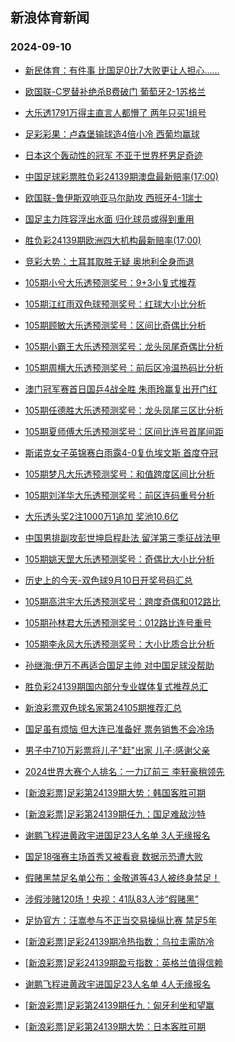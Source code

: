 ## 新浪体育新闻 
### 2024-09-10

+ [新民体育：有件事 比国足0比7大败更让人担心……](https://sports.sina.com.cn/china/2024-09-09/doc-incnpptr8768872.shtml)

+ [欧国联-C罗替补绝杀B费破门 葡萄牙2-1苏格兰](https://sports.sina.com.cn/g/pl/2024-09-09/doc-incnpims2061847.shtml)

+ [大乐透1791万得主直言人都懵了 两年只买1组号](https://sports.sina.com.cn/l/2024-09-09/doc-incnpccu2167762.shtml)

+ [足彩彩果：卢森堡输球造4倍小冷 西葡均赢球](https://sports.sina.com.cn/l/2024-09-09/doc-incnpccv8948464.shtml)

+ [日本这个轰动性的冠军 不亚于世界杯男足奇迹](https://sports.sina.com.cn/o/2024-09-09/doc-incnptzn1920760.shtml)

+ [中国足球彩票胜负彩24139期澳盘最新赔率(17:00)](https://sports.sina.com.cn/l/2024-09-09/doc-incnpccq6217966.shtml)

+ [欧国联-鲁伊斯双响亚马尔助攻 西班牙4-1瑞士](https://sports.sina.com.cn/g/laliga/2024-09-09/doc-incnpimt8841562.shtml)

+ [国足主力阵容浮出水面 归化球员或得到重用](https://sports.sina.com.cn/china/2024-09-09/doc-incnpptq1990702.shtml)

+ [胜负彩24139期欧洲四大机构最新赔率(17:00)](https://sports.sina.com.cn/l/2024-09-09/doc-incnpccv8952004.shtml)

+ [竞彩大势：土耳其取胜无疑 奥地利全身而退](https://sports.sina.com.cn/l/2024-09-09/doc-incnpccq6214924.shtml)

+ [105期小兮大乐透预测奖号：9+3小复式推荐](https://sports.sina.com.cn/l/2024-09-09/doc-incnptzr3153045.shtml)

+ [105期江红雨双色球预测奖号：红球大小比分析](https://sports.sina.com.cn/l/2024-09-09/doc-incnpptk6079350.shtml)

+ [105期顾敏大乐透预测奖号：区间比奇偶比分析](https://sports.sina.com.cn/l/2024-09-09/doc-incnptzr3155971.shtml)

+ [105期小霸王大乐透预测奖号：龙头凤尾奇偶比分析](https://sports.sina.com.cn/l/2024-09-09/doc-incnptzr3152658.shtml)

+ [105期周横大乐透预测奖号：前后区冷温热码比分析](https://sports.sina.com.cn/l/2024-09-09/doc-incnptzr3155610.shtml)

+ [澳门冠军赛首日国乒4战全胜 朱雨玲赢复出开门红](https://sports.sina.com.cn/others/pingpang/2024-09-09/doc-incnqkxe1731394.shtml)

+ [105期任德胜大乐透预测奖号：龙头凤尾三区比分析](https://sports.sina.com.cn/l/2024-09-09/doc-incnpptk6072003.shtml)

+ [105期夏师傅大乐透预测奖号：区间比连号首尾间距](https://sports.sina.com.cn/l/2024-09-09/doc-incnpptr8787537.shtml)

+ [斯诺克女子英锦赛白雨露4-0复仇埃文斯 首度夺冠](https://sports.sina.com.cn/others/snooker/2024-09-09/doc-incnpimt8863425.shtml)

+ [105期梦凡大乐透预测奖号：和值跨度区间比分析](https://sports.sina.com.cn/l/2024-09-09/doc-incnptzr3157294.shtml)

+ [105期刘洋华大乐透预测奖号：前区连码重号分析](https://sports.sina.com.cn/l/2024-09-09/doc-incnpptk6067008.shtml)

+ [大乐透头奖2注1000万1追加 奖池10.6亿](https://sports.sina.com.cn/l/2024-09-09/doc-incnqrfa1620774.shtml)

+ [中国男排副攻彭世坤启程赴法 留洋第三季征战法甲](https://sports.sina.com.cn/others/volleyball/2024-09-09/doc-incnpyip3039613.shtml)

+ [105期姚天罡大乐透预测奖号：奇偶比大小比分析](https://sports.sina.com.cn/l/2024-09-09/doc-incnptzk2799554.shtml)

+ [历史上的今天-双色球9月10日开奖号码汇总](https://sports.sina.com.cn/l/2024-09-09/doc-incnpyik1834111.shtml)

+ [105期高洪宇大乐透预测奖号：跨度奇偶和012路比](https://sports.sina.com.cn/l/2024-09-09/doc-incnpptr8784883.shtml)

+ [105期孙林君大乐透预测奖号：012路比连号重号](https://sports.sina.com.cn/l/2024-09-09/doc-incnpptr8782294.shtml)

+ [105期李永风大乐透预测奖号：大小比质合比分析](https://sports.sina.com.cn/l/2024-09-09/doc-incnpptq2011113.shtml)

+ [孙继海:伊万不再适合国足主帅 对中国足球没帮助](https://sports.sina.com.cn/china/2024-09-09/doc-incnpyip3073503.shtml)

+ [胜负彩24139期国内部分专业媒体复式推荐总汇](https://sports.sina.com.cn/l/2024-09-09/doc-incnpyik1857547.shtml)

+ [新浪彩票双色球名家第24105期推荐汇总](https://sports.sina.com.cn/l/2024-09-09/doc-incnpyiq9792770.shtml)

+ [国足虽有烦恼 但大连已准备好 票务销售不会冷场](https://sports.sina.com.cn/china/2024-09-09/doc-incnpptr8768872.shtml)

+ [男子中710万彩票将儿子"赶"出家 儿子:感谢父亲](https://sports.sina.com.cn/l/2024-09-10/doc-incnrnkw9371639.shtml)

+ [2024世界大赛个人排名：一力辽前三 李轩豪稍领先](https://sports.sina.com.cn/go/2024-09-09/doc-incnqern9762566.shtml)

+ [[新浪彩票]足彩第24139期大势：韩国客胜可期](https://sports.sina.com.cn/l/2024-09-10/doc-incnrnkv2642839.shtml)

+ [[新浪彩票]足彩第24139期任九：国足难敌沙特](https://sports.sina.com.cn/l/2024-09-10/doc-incnrnks1287336.shtml)

+ [谢鹏飞程进黄政宇进国足23人名单 3人无缘报名](https://sports.sina.com.cn/china/2024-09-10/doc-incnrssq1210574.shtml)

+ [国足18强赛主场首秀又被看衰 数据示恐遭大败](https://sports.sina.com.cn/l/2024-09-10/doc-incnrssr7967081.shtml)

+ [假赌黑禁足名单公布：金敬道等43人被终身禁足！](https://sports.sina.com.cn/china/2024-09-10/doc-incnrssr8007632.shtml)

+ [涉假涉赌120场！央视：41队83人涉“假赌黑”](https://sports.sina.com.cn/china/2024-09-10/doc-incnrssq1229080.shtml)

+ [足协官方：汪嵩参与不正当交易操纵比赛 禁足5年](https://sports.sina.com.cn/china/2024-09-10/doc-incnrsst2611858.shtml)

+ [[新浪彩票]足彩24139期冷热指数：乌拉圭需防冷](https://sports.sina.com.cn/l/2024-09-10/doc-incnrnks1312018.shtml)

+ [[新浪彩票]足彩24139期盈亏指数：英格兰值得信赖](https://sports.sina.com.cn/l/2024-09-10/doc-incnrnks1289875.shtml)

+ [谢鹏飞程进黄政宇进国足23人名单 4人无缘报名](https://sports.sina.com.cn/china/2024-09-10/doc-incnrssq1210574.shtml)

+ [[新浪彩票]足彩第24139期任九：匈牙利坐和望赢](https://sports.sina.com.cn/l/2024-09-10/doc-incnrnks1287336.shtml)

+ [[新浪彩票]足彩第24139期大势：日本客胜可期](https://sports.sina.com.cn/l/2024-09-10/doc-incnrnkv2642839.shtml)

